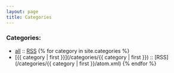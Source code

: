 ```yaml
---
layout: page
title: Categories
---
```


### Categories:

* [all](/) :: [RSS](/atom.xml)
{% for category in site.categories %}
* [{{ category | first }}](/categories/{{ category | first }}) :: [RSS](/categories/{{ category | first }}/atom.xml)
{% endfor %}